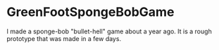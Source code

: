 # GreenFootSpongeBobGame
I made a sponge-bob "bullet-hell" game about a year ago. It is a rough prototype that was made in a few days.
